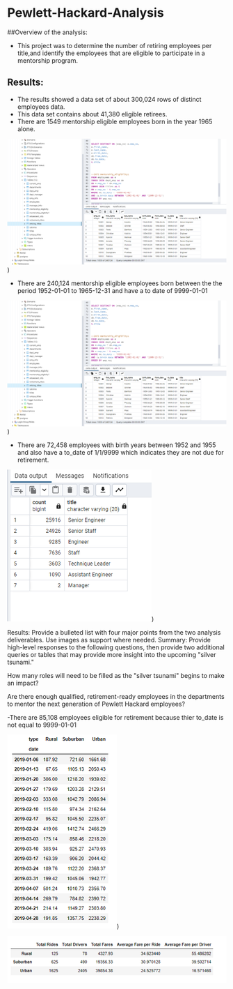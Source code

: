# Pewlett-Hackard-Analysis

##Overview of the analysis:
- This project was to determine the number of retiring employees per title,and identify the employees that are eligible to participate in a mentorship program.

## Results:

- The results showed a data set of about 300,024 rows of distinct employees data.
- This data set contains about 41,380 eligible retirees.
- There are 1549 mentorship eligible employees born in the year 1965 alone.

![image](https://github.com/ras52017/Pewlett-Hackard-Analysis/blob/main/Data/mentorship%20eligible%20all%20yrs.png))

- There are 240,124 mentorship eligible employees born between the the period 1952-01-01 to 1965-12-31 and have a to date of 9999-01-01

![image](https://github.com/ras52017/Pewlett-Hackard-Analysis/blob/main/Data/mentorship%20eligible%20all%20yrs.png))

- There are 72,458 employees with birth years between 1952 and 1955 and also have a to_date of 1/1/9999 which indicates they are not due for retirement. 

![image](https://github.com/ras52017/Pewlett-Hackard-Analysis/blob/main/Data/retiring_titles.png))



Results: Provide a bulleted list with four major points from the two analysis deliverables. Use images as support where needed.
Summary: Provide high-level responses to the following questions, then provide two additional queries or tables that may provide more insight into the upcoming "silver tsunami."

How many roles will need to be filled as the "silver tsunami" begins to make an impact?

Are there enough qualified, retirement-ready employees in the departments to mentor the next generation of Pewlett Hackard employees?

-There are 85,108 employees eligible for retirement because thier to_date is not equal to 9999-01-01 

![image](https://github.com/ras52017/PyBer_Analysis/blob/main/analysis/Weekly%20Sum%20of%20Fares.png))

![image](https://github.com/ras52017/PyBer_Analysis/blob/main/analysis/Pyber%20Ride%20Summary.png)
